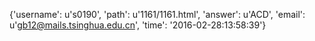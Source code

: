{'username': u's0190', 'path': u'1161/1161.html', 'answer': u'ACD', 'email': u'gb12@mails.tsinghua.edu.cn', 'time': '2016-02-28:13:58:39'}
